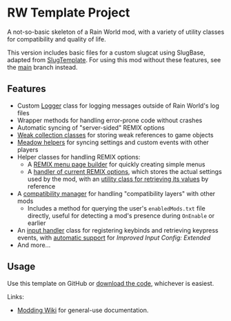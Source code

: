 # RW Template Project

A not-so-basic skeleton of a Rain World mod, with a variety of utility classes for compatibility and quality of life.

This version includes basic files for a custom slugcat using SlugBase, adapted from [SlugTemplate](https://github.com/SlimeCubed/SlugTemplate). For using this mod without these features, see the [main](https://github.com/AydenTFoxx/ModTemplate) branch instead.

## Features

- Custom [Logger](src/Logger.cs) class for logging messages outside of Rain World's log files
- Wrapper methods for handling error-prone code without crashes
- Automatic syncing of "server-sided" REMIX options
- [Weak collection classes](src/Utils/Generics) for storing weak references to game objects
- [Meadow helpers](src/Utils/Meadow) for syncing settings and custom events with other players
- Helper classes for handling REMIX options:
  - A [REMIX menu page builder](src/Utils/Options/OptionBuilder.cs) for quickly creating simple menus
  - A [handler of current REMIX options](src/Utils/Options/OptionBuilder.cs), which stores the actual settings used by the mod, with an [utility class for retrieving its values](src/Utils/Options/OptionUtils.cs) by reference
- A [compatibility manager](src/Utils/CompatibilityManager.cs) for handling "compatibility layers" with other mods
  - Includes a method for querying the user's `enabledMods.txt` file directly, useful for detecting a mod's presence during `OnEnable` or earlier
- An [input handler](src/Utils/InputHandler.cs) class for registering keybinds and retrieving keypress events, with [automatic support](src/Utils/InputHandler.cs) for *Improved Input Config: Extended*
- And more...

## Usage

Use this template on GitHub or [download the code](https://github.com/AydenTFoxx/Martyr/archive/refs/heads/master.zip), whichever is easiest.

Links:

- [Modding Wiki](https://rainworldmodding.miraheze.org/wiki/Main_Page) for general-use documentation.

